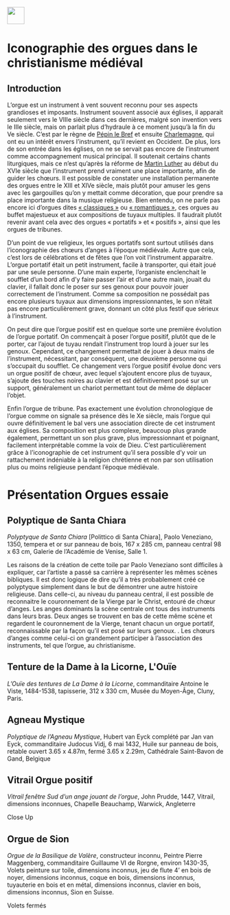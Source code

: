 <a href="https://juncture-digital.org"><img src="https://raw.githubusercontent.com/digitalArtHistory/recits-numeriques/main/images/btn_juncture.svg" style="height:40px"></a>

<param ve-config 
       title="depart" 
       banner="/images/ViennaDioscoridesFolio483vBirds.jpg" 
       layout="vertical">

# Iconographie des orgues dans le christianisme médiéval

## Introduction
L’orgue est un instrument à vent souvent reconnu pour ses aspects grandioses et imposants. Instrument souvent associé aux églises, il apparait seulement vers le VIIIe siècle dans ces dernières, malgré son invention vers le IIIe siècle, mais on parlait plus d’hydraule à ce moment jusqu’à la fin du Ve siècle. C’est par le règne de [Pépin le Bref](http://www.universalis-edu.com/encyclopedie/pepin-le-bref/) et ensuite [Charlemagne](http://www.universalis-edu.com/encyclopedie/charlemagne/), qui ont eu un intérêt envers l’instrument, qu’il revient en Occident. De plus, lors de son entrée dans les églises, on ne se servait pas encore de l’instrument comme accompagnement musical principal. Il soutenait certains chants liturgiques, mais ce n’est qu’après la réforme de [Martin Luther](http://www.universalis-edu.com/encyclopedie/martin-luther/) au début du XVIe siècle que l’instrument prend vraiment une place importante, afin de guider les chœurs. Il est possible de constater une installation permanente des orgues entre le XIII et XIVe siècle, mais plutôt pour amuser les gens avec les gargouilles qu’on y mettait comme décoration, que pour prendre sa place importante dans la musique religieuse. Bien entendu, on ne parle pas encore ici d’orgues dites [« classiques »](https://fr.wikipedia.org/wiki/Orgue#Orgues_classiques_fran%C3%A7ais) ou [« romantiques »](https://fr.wikipedia.org/wiki/Orgue#Orgues_romantiques), ces orgues au buffet majestueux et aux compositions de tuyaux multiples. Il faudrait plutôt revenir avant cela avec des orgues « portatifs » et « positifs », ainsi que les orgues de tribunes.  

D’un point de vue religieux, les orgues portatifs sont surtout utilisés dans l’iconographie des chœurs d’anges à l’époque médiévale. Autre que cela, c’est lors de célébrations et de fêtes que l’on voit l’instrument apparaitre. L’orgue portatif était un petit instrument, facile à transporter, qui était joué par une seule personne. D’une main experte, l’organiste enclenchait le soufflet d’un bord afin d’y faire passer l’air et d’une autre main, jouait du clavier, il fallait donc le poser sur ses genoux pour pouvoir jouer correctement de l’instrument. Comme sa composition ne possédait pas encore plusieurs tuyaux aux dimensions impressionnantes, le son n’était pas encore particulièrement grave, donnant un côté plus festif que sérieux à l’instrument.

On peut dire que l’orgue positif est en quelque sorte une première évolution de l’orgue portatif. On commençait à poser l’orgue positif, plutôt que de le porter, car l’ajout de tuyau rendait l’instrument trop lourd à jouer sur les genoux. Cependant, ce changement permettait de jouer à deux mains de l’instrument, nécessitant, par conséquent, une deuxième personne qui s’occupait du soufflet. Ce changement vers l’orgue positif évolue donc vers un orgue positif de chœur, avec lequel s’ajoutent encore plus de tuyaux, s’ajoute des touches noires au clavier et est définitivement posé sur un support, généralement un chariot permettant tout de même de déplacer l’objet. 

Enfin l’orgue de tribune. Pas exactement une évolution chronologique de l’orgue comme on signale sa présence dès le Xe siècle, mais l’orgue qui ouvre définitivement le bal vers une association directe de cet instrument aux églises. Sa composition est plus complexe, beaucoup plus grande également, permettant un son plus grave, plus impressionnant et poignant, facilement interprétable comme la voix de Dieu. 
C’est particulièrement grâce à l’iconographie de cet instrument qu’il sera possible d’y voir un rattachement indéniable à la religion chrétienne et non par son utilisation plus ou moins religieuse pendant l’époque médiévale. 



# Présentation Orgues essaie

## Polyptique de Santa Chiara
*Polyptyque de Santa Chiara* [Polittico di Santa Chiara], Paolo Veneziano, 1350, tempera et or sur panneau de bois, 167 x 285 cm, panneau central 98 x 63 cm, Galerie de l’Académie de Venise, Salle 1.
<param ve-image url="https://user-images.githubusercontent.com/100982262/159940851-cc990dfc-21cc-421c-96c3-19f32032d94b.png" />

Les raisons de la création de cette toile par Paolo Veneziano sont difficiles à expliquer, car l’artiste a passé sa carrière à représenter les mêmes scènes bibliques. Il est donc logique de dire qu’il a très probablement créé ce polyptyque simplement dans le but de démontrer une autre histoire religieuse. Dans celle-ci, au niveau du panneau central, il est possible de reconnaitre le couronnement de la Vierge par le Christ, entouré de chœur d’anges. Les anges dominants la scène centrale ont tous des instruments dans leurs bras. Deux anges se trouvent en bas de cette même scène et regardent le couronnement de la Vierge, tenant chacun un orgue portatif, reconnaissable par la façon qu’il est posé sur leurs genoux. . Les chœurs d’anges comme celui-ci on grandement participer à l’association des instruments, tel que l’orgue, au christianisme.
<param ve-image url="https://user-images.githubusercontent.com/100982262/159940851-cc990dfc-21cc-421c-96c3-19f32032d94b.png" />

## Tenture de la Dame à la Licorne, L'Ouïe
*L’Ouïe des tentures de La Dame à la Licorne*, commanditaire Antoine le Viste, 1484-1538, tapisserie, 312 x 330 cm, Musée du Moyen-Âge, Cluny, Paris.
<param ve-image manifest="https://gallica.bnf.fr/iiif/ark:/12148/btv1b8431388k/manifest.json" />


## Agneau Mystique
*Polyptique de l’Agneau Mystique*, Hubert van Eyck complété par Jan van Eyck, commanditaire Judocus Vidj,  6 mai 1432, Huile sur panneau de bois, retable ouvert 3.65 x 4.87m, fermé 3.65 x 2.29m, Cathédrale Saint-Bavon de Gand, Belgique
<param ve-image url="https://user-images.githubusercontent.com/100982262/159938151-88d93c60-de1c-4d99-be59-e15a5644a373.png" />

## Vitrail Orgue positif
*Vitrail fenêtre Sud d’un ange jouant de l’orgue*, John Prudde, 1447, Vitrail, dimensions inconnues, Chapelle Beauchamp, Warwick, Angleterre
<param ve-image url="https://user-images.githubusercontent.com/100982262/159949021-bc44e039-51c4-4cd4-a69d-5065a236de06.png" />

Close Up
<param ve-image url="https://user-images.githubusercontent.com/100982262/159949571-4685a04e-d7ab-430a-aa68-494ce2b7dfec.png" />


## Orgue de Sion
*Orgue de la Basilique de Valère*, constructeur inconnu, Peintre Pierre Maggenberg, commanditaire Guillaume VI de Rorgne, environ 1430-35, Volets peinture sur toile, dimensions inconnus, jeu de flute 4’ en bois de noyer, dimensions inconnus, coque en bois, dimensions inconnus, tuyauterie en bois et en métal, dimensions inconnus, clavier en bois, dimensions inconnus, Sion en Suisse.
<param ve-image url="https://raw.githubusercontent.com/digitalArtHistory/recits-numeriques/main/07/Capture%20d%E2%80%99e%CC%81cran%2C%20le%202022-03-17%20a%CC%80%2013.49.49.png" />

Volets fermés 
<param ve-image url="https://user-images.githubusercontent.com/100982262/160021890-407905ec-4119-4594-9e40-d5e078a63b1f.png" />








